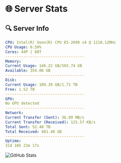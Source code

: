 # 🌐 Server Stats
## 🔍 Server Info
```yaml
CPU: Intel(R) Xeon(R) CPU E5-2699 v4 @ 1218.12MHz
CPU Usage: 0.50%
Cores: 44P | 88T
-----------------------------------
Memory:
Current Usage: 146.22 GB/503.74 GB
Available: 354.06 GB
-----------------------------------
Disk:
Current Usage: 109.39 GB/1.71 TB
Free: 1.52 TB
-----------------------------------
GPU:
No GPU detected
-----------------------------------
Network:
Current Transfer (Sent): 36.09 MB/s
Current Transfer (Received): 125.57 KB/s
Total Sent: 52.40 TB
Total Received: 491.49 GB
-----------------------------------
Uptime:
31d 18h 21m 17s
```
![GitHub Stats](https://img.shields.io/badge/Updated-2025-04-08_15:44:06-blue)